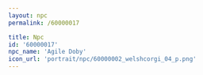 ```yaml
---
layout: npc
permalink: /60000017

title: Npc
id: '60000017'
npc_name: 'Agile Doby'
icon_url: 'portrait/npc/60000002_welshcorgi_04_p.png'
---
```

